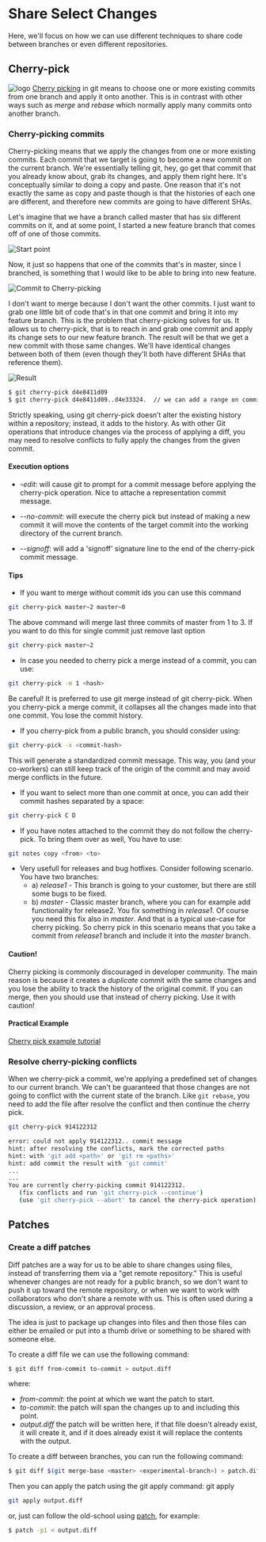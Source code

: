 # Share Select Changes

Here, we'll focus on how we can use different techniques to share code between branches or even different repositories.

## Cherry-pick

![logo](/img/cherry-pick-logo.png ":size=35%") [Cherry picking](<(https://git-scm.com/docs/git-cherry-pick)>) in git means to choose one or more existing commits from one branch and apply it onto another. This is in contrast with other ways such as _merge_ and _rebase_ which normally apply many commits onto another branch.

### Cherry-picking commits

Cherry-picking means that we apply the changes from one or more existing commits. Each commit that we target is going to become a new commit on the current branch. We're essentially telling git, hey, go get that commit that you already know about, grab its changes, and apply them right here. It's conceptually similar to doing a copy and paste. One reason that it's not exactly the same as copy and paste though is that the histories of each one are different, and therefore new commits are going to have different SHAs.

Let's imagine that we have a branch called master that has six different commits on it, and at some point, I started a new feature branch that comes off of one of those commits.

![Start point](/img/cp1.png)

Now, it just so happens that one of the commits that's in master, since I branched, is something that I would like to be able to bring into new feature.

![Commit to Cherry-picking](/img/cp2.png)

I don't want to merge because I don't want the other commits. I just want to grab one little bit of code that's in that one commit and bring it into my feature branch. This is the problem that cherry-picking solves for us. It allows us to cherry-pick, that is to reach in and grab one commit and apply its change sets to our new feature branch. The result will be that we get a new commit with those same changes. We'll have identical changes between both of them (even though they'll both have different SHAs that reference them).

![Result](/img/cp3.png)

```bash
$ git cherry-pick d4e8411d09
$ git cherry-pick d4e8411d09..d4e33324.  // we can add a range on commits too
```

Strictly speaking, using git cherry-pick doesn’t alter the existing history within a repository; instead, it adds to the history. As with other Git operations that introduce changes via the process of applying a diff, you may need to resolve conflicts to fully apply the changes from the given commit.

#### Execution options

- _-edit_: will cause git to prompt for a commit message before applying the cherry-pick operation. Nice to attache a representation commit message.

- _--no-commit_: will execute the cherry pick but instead of making a new commit it will move the contents of the target commit into the working directory of the current branch.

- _--signoff_: will add a 'signoff' signature line to the end of the cherry-pick commit message.

#### Tips

- If you want to merge without commit ids you can use this command

```bash
git cherry-pick master~2 master~0
```

The above command will merge last three commits of master from 1 to 3. If you want to do this for single commit just remove last option

```bash
git cherry-pick master~2
```

- In case you needed to cherry pick a merge instead of a commit, you can use:

```bash
git cherry-pick -m 1 <hash>
```

Be careful! It is preferred to use git merge instead of git cherry-pick. When you cherry-pick a merge commit, it collapses all the changes made into that one commit. You lose the commit history.

- If you cherry-pick from a public branch, you should consider using:

```bash
git cherry-pick -x <commit-hash>
```

This will generate a standardized commit message. This way, you (and your co-workers) can still keep track of the origin of the commit and may avoid merge conflicts in the future.

- If you want to select more than one commit at once, you can add their commit hashes separated by a space:

```bash
git cherry-pick C D
```

- If you have notes attached to the commit they do not follow the cherry-pick. To bring them over as well, You have to use:

```bash
git notes copy <from> <to>
```

- Very usefull for releases and bug hotfixes. Consider following scenario.
  You have two branches:
  - a) _release1_ - This branch is going to your customer, but there are still some bugs to be fixed.
  - b) _master_ - Classic master branch, where you can for example add functionality for release2.
    You fix something in _release1_. Of course you need this fix also in _master_. And that is a typical use-case for cherry picking. So cherry pick in this scenario means that you take a commit from _release1_ branch and include it into the _master_ branch.

#### Caution!

Cherry picking is commonly discouraged in developer community. The main reason is because it creates a _duplicate_ commit with the same changes and you lose the ability to track the history of the original commit. If you can merge, then you should use that instead of cherry picking. Use it with caution!

#### Practical Example

[Cherry pick example tutorial](/md/patches-example)

### Resolve cherry-picking conflicts

When we cherry-pick a commit, we're applying a predefined set of changes to our current branch. We can't be guaranteed that those changes are not going to conflict with the current state of the branch. Like `git rebase`, you need to add the file after resolve the conflict and then continue the cherry pick.

```bash
git cherry-pick 914122312

error: could not apply 914122312.. commit message
hint: after resolving the conflicts, mark the corrected paths
hint: with 'git add <path>' or 'git rm <paths>'
hint: add commit the result with 'git commit'
...
...
You are currently cherry-picking commit 914122312.
   (fix conflicts and run 'git cherry-pick --continue')
   (use 'git cherry-pick --abort' to cancel the cherry-pick operation)
```

## Patches

### Create a diff patches

Diff patches are a way for us to be able to share changes using files, instead of transferring them via a "get remote repository." This is useful whenever changes are not ready for a public branch, so we don't want to push it up toward the remote repository, or when we want to work with collaborators who don't share a remote with us. This is often used during a discussion, a review, or an approval process.

The idea is just to package up changes into files and then those files can either be emailed or put into a thumb drive or something to be shared with someone else.

To create a diff file we can use the following command:

```bash
$ git diff from-commit to-commit > output.diff
```

where:

- _from-commit_: the point at which we want the patch to start.
- _to-commit_: the patch will span the changes up to and including this point.
- _output.diff_ the patch will be written here, if that file doesn't already exist, it will create it, and if it does already exist it will replace the contents with the output.

To create a diff between branches, you can run the following command:

```bash
$ git diff $(git merge-base <master> <experimental-branch>) > patch.diff
```

Then you can apply the patch using the git apply command: git apply

```bash
git apply output.diff
```

or, just can follow the old-school using [patch](https://linux.die.net/man/1/patch), for example:

```bash
$ patch -p1 < output.diff
```
